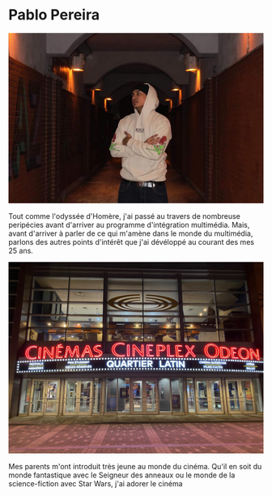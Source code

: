 # Pablo Pereira
![photo](/exercice_semaine_01/Img/photo_bg.jpg)

Tout comme l'odyssée d'Homère, j'ai passé au travers de nombreuse peripécies avant d'arriver au programme d'intégration multimédia. Mais, avant d'arriver à parler de ce qui m'amène dans le monde du multimédia, parlons des autres points d'intérêt que j'ai dévéloppé au courant des mes 25 ans.

 ![photo](/exercice_semaine_01/Img/quartier_latin.jpg)
 
Mes parents m'ont introduit très jeune au monde du cinéma. Qu'il en soit du monde fantastique avec le Seigneur des anneaux ou le monde de la science-fiction avec Star Wars, j'ai adorer le cinéma 
